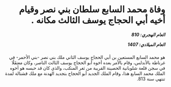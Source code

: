 <h1 dir="rtl">وفاة محمد السابع سلطان بني نصر وقيام أخيه أبي الحجاج يوسف الثالث مكانه .</h1>

<h5 dir="rtl">العام الهجري:  810

العام الميلادي: 1407

</h5>

<p dir="rtl">هو محمد السابع المستعين بن أبي الحجاج يوسف الثاني ملك بني نصر -بني الأحمر- في غرناطة بالأندلس، وقام بالأمر بعده أخوه أبو الحجاج يوسف الثالث الناصر، وكان معتقَلًا في سجن قلعة شلوبانية الحصينة القريبة من ثغر المنكب، والذي كان قد حبسه هو أخوه الملك محمد السابع هذا، وقام الملك الجديد أبو الحجاج بتجديد الهدنة مع ملك قشتالة لمدة تنتهي سنة 813.</p></br>

